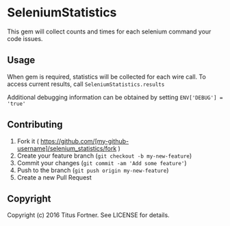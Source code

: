 # SeleniumStatistics

This gem will collect counts and times for each selenium command your code issues.

## Usage

When gem is required, statistics will be collected for each wire call.
To access current results, call ```SeleniumStatistics.results```

Additional debugging information can be obtained by setting ```ENV['DEBUG'] = 'true'```

## Contributing

1. Fork it ( https://github.com/[my-github-username]/selenium_statistics/fork )
2. Create your feature branch (`git checkout -b my-new-feature`)
3. Commit your changes (`git commit -am 'Add some feature'`)
4. Push to the branch (`git push origin my-new-feature`)
5. Create a new Pull Request

## Copyright

Copyright (c) 2016 Titus Fortner. See LICENSE for details.
